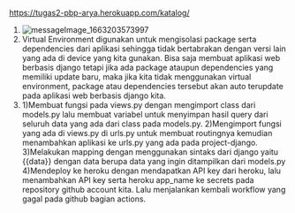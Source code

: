 https://tugas2-pbp-arya.herokuapp.com/katalog/
1. ![messageImage_1663203573997](https://user-images.githubusercontent.com/112262877/190289471-f0f86209-b1fc-4dd0-a560-b4f949d6e24b.jpg)
2. Virtual Environment digunakan untuk mengisolasi package serta dependencies dari aplikasi sehingga tidak bertabrakan dengan versi lain yang ada di device yang kita gunakan.
   Bisa saja membuat aplikasi web berbasis django tetapi jika ada package ataupun dependencies yang memiliki update baru, maka jika kita tidak menggunakan virtual environment,
   package atau dependencies tersebut akan auto terupdate pada aplikasi web berbasis django kita.
3. 1)Membuat fungsi pada views.py dengan mengimport class dari models.py lalu membuat variabel untuk menyimpan hasil query dari seluruh data yang ada dari class pada models.py.
   2)Mengimport fungsi yang ada di views.py di urls.py untuk membuat routingnya kemudian menambahkan aplikasi ke urls.py yang ada pada project-django.
   3)Melakukan mapping dengan menggunakan sintaks dari django yaitu {{data}} dengan data berupa data yang ingin ditampilkan dari models.py  
   4)Mendeploy ke heroku dengan mendapatkan API key dari heroku, lalu menambahkan API key serta heroku app_name ke secrets pada repository github account kita. Lalu menjalankan
     kembali workflow yang gagal pada github bagian actions.

